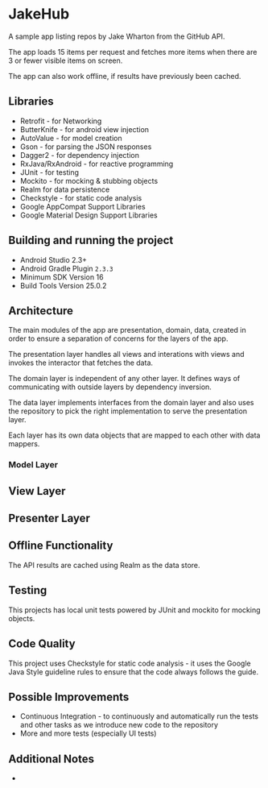 # JakeHub

A sample app listing repos by Jake Wharton from the GitHub API.

The app loads 15 items per request and fetches more items when there are 3 or fewer visible items on screen.

The app can also work offline, if results have previously been cached.

## Libraries
 * Retrofit - for Networking
 * ButterKnife - for android view injection
 * AutoValue - for model creation
 * Gson - for parsing the JSON responses
 * Dagger2 - for dependency injection
 * RxJava/RxAndroid - for reactive programming
 * JUnit - for testing
 * Mockito - for mocking & stubbing objects
 * Realm for data persistence
 * Checkstyle - for static code analysis
 * Google AppCompat Support Libraries
 * Google Material Design Support Libraries
 
 ## Building and running the project
 * Android Studio 2.3+
 * Android Gradle Plugin `2.3.3`
 * Minimum SDK Version 16
 * Build Tools Version 25.0.2
  
 ## Architecture
 
 The main modules of the app are presentation, domain, data, created in order to ensure a separation of concerns for the layers of the app.
 
 The presentation layer handles all views and interations with views and invokes the interactor that fetches the data.
 
 The domain layer is independent of any other layer. It defines ways of communicating with outside layers by dependency inversion.
 
 The data layer implements interfaces from the domain layer and also uses the repository to pick the right implementation to serve the presentation layer.
 
 Each layer has its own data objects that are mapped to each other with data mappers.
 
 ### Model Layer
 
 
 ## View Layer
 
 
 ## Presenter Layer
 
   
 ## Offline Functionality
 The API results are cached using Realm as the data store.

 
 ## Testing
 This projects has local unit tests powered by JUnit and mockito for mocking objects.
 
 ## Code Quality
 This project uses Checkstyle for static code analysis - it uses the Google Java Style guideline rules
 to ensure that the code always follows the guide.
 
 ## Possible Improvements
 * Continuous Integration - to continuously and automatically run the tests and other tasks as we introduce new code to the repository
 * More and more tests (especially UI tests)
 
 ## Additional Notes
 * 